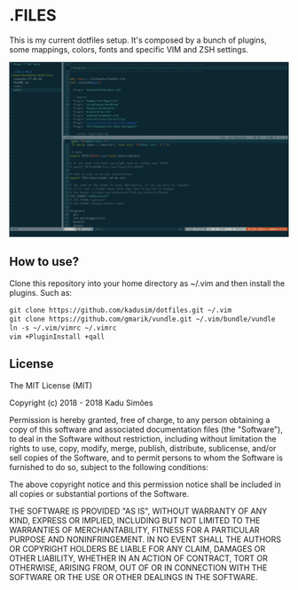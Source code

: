 # .FILES

This is my current dotfiles setup. It's composed by a bunch of plugins, some mappings, colors, fonts and specific VIM and ZSH settings.

![image](print.png)

## How to use?
Clone this repository into your home directory as ~/.vim and then install the plugins. Such as:

```
git clone https://github.com/kadusim/dotfiles.git ~/.vim
git clone https://github.com/gmarik/vundle.git ~/.vim/bundle/vundle
ln -s ~/.vim/vimrc ~/.vimrc
vim +PluginInstall +qall
```

## License
The MIT License (MIT)

Copyright (c) 2018 - 2018 Kadu Simões

Permission is hereby granted, free of charge, to any person obtaining a copy of this software and associated documentation files (the "Software"), to deal in the Software without restriction, including without limitation the rights to use, copy, modify, merge, publish, distribute, sublicense, and/or sell copies of the Software, and to permit persons to whom the Software is furnished to do so, subject to the following conditions:

The above copyright notice and this permission notice shall be included in all copies or substantial portions of the Software.

THE SOFTWARE IS PROVIDED "AS IS", WITHOUT WARRANTY OF ANY KIND, EXPRESS OR IMPLIED, INCLUDING BUT NOT LIMITED TO THE WARRANTIES OF MERCHANTABILITY, FITNESS FOR A PARTICULAR PURPOSE AND NONINFRINGEMENT. IN NO EVENT SHALL THE AUTHORS OR COPYRIGHT HOLDERS BE LIABLE FOR ANY CLAIM, DAMAGES OR OTHER LIABILITY, WHETHER IN AN ACTION OF CONTRACT, TORT OR OTHERWISE, ARISING FROM, OUT OF OR IN CONNECTION WITH THE SOFTWARE OR THE USE OR OTHER DEALINGS IN THE SOFTWARE.

